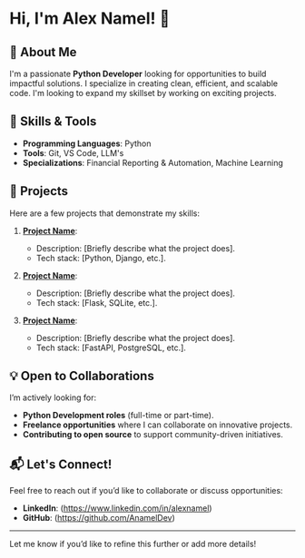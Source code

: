 # Hi, I'm Alex Namel! 👋  

## 🌟 About Me  
I'm a passionate **Python Developer** looking for opportunities to build impactful solutions. I specialize in creating clean, efficient, and scalable code. I'm looking to expand my skillset by working on exciting projects.

## 🔧 Skills & Tools  
- **Programming Languages**: Python
- **Tools**: Git, VS Code, LLM's
- **Specializations**: Financial Reporting & Automation, Machine Learning

## 🚀 Projects  
Here are a few projects that demonstrate my skills:  
1. **[Project Name](link-to-repo)**:  
   - Description: [Briefly describe what the project does].  
   - Tech stack: [Python, Django, etc.].  

2. **[Project Name](link-to-repo)**:  
   - Description: [Briefly describe what the project does].  
   - Tech stack: [Flask, SQLite, etc.].  

3. **[Project Name](link-to-repo)**:  
   - Description: [Briefly describe what the project does].  
   - Tech stack: [FastAPI, PostgreSQL, etc.].  

## 💡 Open to Collaborations  
I’m actively looking for:  
- **Python Development roles** (full-time or part-time).  
- **Freelance opportunities** where I can collaborate on innovative projects.  
- **Contributing to open source** to support community-driven initiatives.    

## 📬 Let's Connect!  
Feel free to reach out if you’d like to collaborate or discuss opportunities:  
- **LinkedIn**: (https://www.linkedin.com/in/alexnamel)  
- **GitHub**: (https://github.com/AnamelDev)  

---

Let me know if you’d like to refine this further or add more details!

